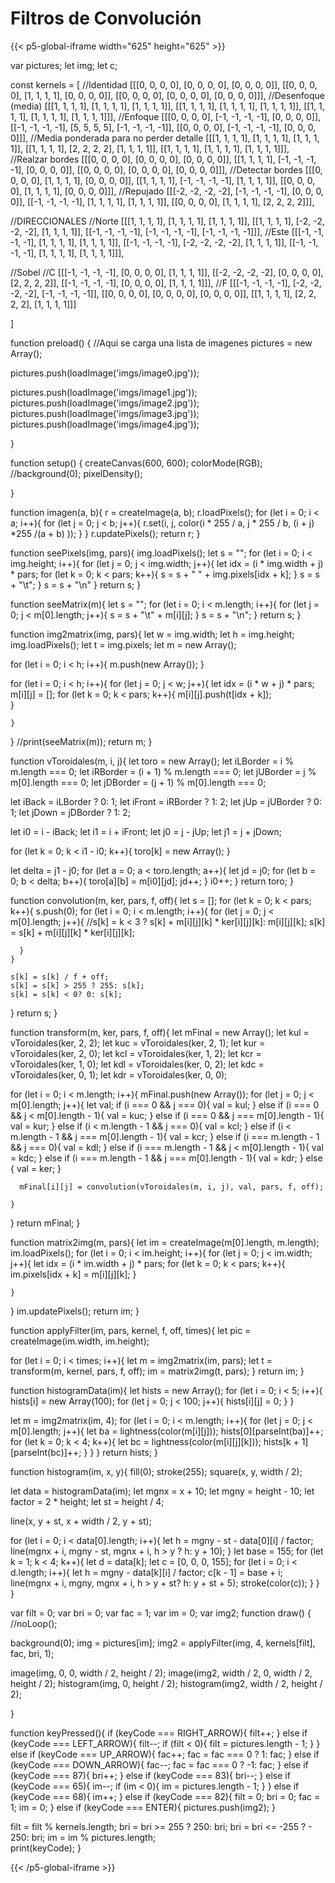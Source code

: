 # Filtros de Convolución

{{< p5-global-iframe width="625" height="625" >}}

var pictures;
let img;
let c;

const kernels = [
  //Identidad
  [[[0, 0, 0, 0], [0, 0, 0, 0], [0, 0, 0, 0]], 
   [[0, 0, 0, 0], [1, 1, 1, 1], [0, 0, 0, 0]],
   [[0, 0, 0, 0], [0, 0, 0, 0], [0, 0, 0, 0]]],
  //Desenfoque (media)
  [[[1, 1, 1, 1], [1, 1, 1, 1], [1, 1, 1, 1]], 
   [[1, 1, 1, 1], [1, 1, 1, 1], [1, 1, 1, 1]],
   [[1, 1, 1, 1], [1, 1, 1, 1], [1, 1, 1, 1]]],
  //Enfoque
  [[[0, 0, 0, 0], [-1, -1, -1, -1], [0, 0, 0, 0]], 
   [[-1, -1, -1, -1], [5, 5, 5, 5], [-1, -1, -1, -1]],
   [[0, 0, 0, 0], [-1, -1, -1, -1], [0, 0, 0, 0]]],
  //Media ponderada para no perder detalle
  [[[1, 1, 1, 1], [1, 1, 1, 1], [1, 1, 1, 1]], 
   [[1, 1, 1, 1], [2, 2, 2, 2], [1, 1, 1, 1]],
   [[1, 1, 1, 1], [1, 1, 1, 1], [1, 1, 1, 1]]],
  //Realzar bordes
  [[[0, 0, 0, 0], [0, 0, 0, 0], [0, 0, 0, 0]], 
   [[1, 1, 1, 1], [-1, -1, -1, -1], [0, 0, 0, 0]],
   [[0, 0, 0, 0], [0, 0, 0, 0], [0, 0, 0, 0]]],
  //Detectar bordes
  [[[0, 0, 0, 0], [1, 1, 1, 1], [0, 0, 0, 0]], 
   [[1, 1, 1, 1], [-1, -1, -1, -1], [1, 1, 1, 1]],
   [[0, 0, 0, 0], [1, 1, 1, 1], [0, 0, 0, 0]]], 
  //Repujado
  [[[-2, -2, -2, -2], [-1, -1, -1, -1], [0, 0, 0, 0]], 
   [[-1, -1, -1, -1], [1, 1, 1, 1], [1, 1, 1, 1]],
   [[0, 0, 0, 0], [1, 1, 1, 1], [2, 2, 2, 2]]], 
  
  //DIRECCIONALES
  //Norte
  [[[1, 1, 1, 1], [1, 1, 1, 1], [1, 1, 1, 1]], 
   [[1, 1, 1, 1], [-2, -2, -2, -2], [1, 1, 1, 1]],
   [[-1, -1, -1, -1], [-1, -1, -1, -1], [-1, -1, -1, -1]]],
  //Este
  [[[-1, -1, -1, -1], [1, 1, 1, 1], [1, 1, 1, 1]], 
   [[-1, -1, -1, -1], [-2, -2, -2, -2], [1, 1, 1, 1]],
   [[-1, -1, -1, -1], [1, 1, 1, 1], [1, 1, 1, 1]]], 
  
  //Sobel
  //C 
  [[[-1, -1, -1, -1], [0, 0, 0, 0], [1, 1, 1, 1]], 
   [[-2, -2, -2, -2], [0, 0, 0, 0], [2, 2, 2, 2]],
   [[-1, -1, -1, -1], [0, 0, 0, 0], [1, 1, 1, 1]]],
  //F
  [[[-1, -1, -1, -1], [-2, -2, -2, -2], [-1, -1, -1, -1]], 
   [[0, 0, 0, 0], [0, 0, 0, 0], [0, 0, 0, 0]],
   [[1, 1, 1, 1], [2, 2, 2, 2], [1, 1, 1, 1]]]
  
]

function preload() {
  //Aqui se carga una lista de imagenes
  pictures = new Array();
  
  pictures.push(loadImage('imgs/image0.jpg'));
  
  pictures.push(loadImage('imgs/image1.jpg'));
  pictures.push(loadImage('imgs/image2.jpg'));
  pictures.push(loadImage('imgs/image3.jpg'));
  pictures.push(loadImage('imgs/image4.jpg'));
  
  }


function setup() {
  createCanvas(600, 600);
  colorMode(RGB);
  //background(0);
  pixelDensity();
  
}

function imagen(a, b){
  r = createImage(a, b);
  r.loadPixels();
  for (let i = 0; i < a; i++){
    for (let j = 0; j < b; j++){
      r.set(i, j, color(i * 255 / a, j * 255 / b, (i + j) *255 /(a + b) ));
    }
  }
  r.updatePixels();
  return r;
}

function seePixels(img, pars){
  img.loadPixels();
  let s = "";
  for (let i = 0; i < img.height; i++){
    for (let j = 0; j < img.width; j++){
      let idx = (i * img.width + j) * pars;
      for (let k = 0; k < pars; k++){
        s = s + " " + img.pixels[idx + k];
      }
      s = s + "\t";
    }
    s = s + "\n"
  }
  return s;
}

function seeMatrix(m){
  let s = "";
  for (let i = 0; i < m.length; i++){
    for (let j = 0; j < m[0].length; j++){
      s = s + "\t" + m[i][j];
    }
    s = s + "\n";
  }
  return s;
}

function img2matrix(img, pars){
  let w = img.width;
  let h = img.height;
  img.loadPixels();
  let t = img.pixels;
  let m = new Array();
  
  for (let i = 0; i < h; i++){
    m.push(new Array());
  }
  
  for (let i = 0; i < h; i++){
    for (let j = 0; j < w; j++){
      let idx = (i * w + j) * pars;
      m[i][j] = [];
      for (let k = 0; k < pars; k++){
        m[i][j].push(t[idx + k]);  
      }
    
    }
  }
  //print(seeMatrix(m));
  return m;
}

function vToroidales(m, i, j){
  let toro = new Array();
  let iLBorder = i % m.length === 0; 
  let iRBorder = (i + 1) % m.length === 0;
  let jUBorder = j % m[0].length === 0;
  let jDBorder = (j + 1) % m[0].length === 0;
  
  let iBack = iLBorder ? 0: 1;
  let iFront = iRBorder ? 1: 2;
  let jUp = jUBorder ? 0: 1;
  let jDown = jDBorder ? 1: 2;
  
  let i0 = i - iBack;
  let i1 = i + iFront;
  let j0 = j - jUp;
  let j1 = j + jDown;
  
  for (let k = 0; k < i1 - i0; k++){
    toro[k] = new Array();
  }
  
  let delta = j1 - j0;
  for (let a = 0; a < toro.length; a++){
    let jd = j0;
    for (let b = 0; b < delta; b++){
      toro[a][b] = m[i0][jd];
      jd++;
    }
    i0++;
  }
  return toro;
}



function convolution(m, ker, pars, f, off){
  let s = [];
  for (let k = 0; k < pars; k++){
    s.push(0);
    for (let i = 0; i < m.length; i++){
      for (let j = 0; j < m[0].length; j++){
        //s[k] = k < 3 ? s[k] + m[i][j][k] * ker[i][j][k]: m[i][j][k];
       s[k] = s[k] + m[i][j][k] * ker[i][j][k]; 
        
      }
    }
    
    s[k] = s[k] / f + off;
    s[k] = s[k] > 255 ? 255: s[k];
    s[k] = s[k] < 0? 0: s[k];
    
  }
  return s;
}

function transform(m, ker, pars, f, off){
  let mFinal = new Array();
  let kul = vToroidales(ker, 2, 2);
  let kuc = vToroidales(ker, 2, 1);
  let kur = vToroidales(ker, 2, 0);
  let kcl = vToroidales(ker, 1, 2);
  let kcr = vToroidales(ker, 1, 0);
  let kdl = vToroidales(ker, 0, 2);
  let kdc = vToroidales(ker, 0, 1);
  let kdr = vToroidales(ker, 0, 0);
  
  for (let i = 0; i < m.length; i++){
    mFinal.push(new Array());
    for (let j = 0; j < m[0].length; j++){
      let val;
      if (i === 0 && j === 0){
        val = kul;
      } else if (i === 0 && j < m[0].length - 1){
        val = kuc;
      } else if (i === 0 && j === m[0].length - 1){
        val = kur;
      } else if (i < m.length - 1 && j === 0){
        val = kcl;
      } else if (i < m.length - 1 && j === m[0].length - 1){
        val = kcr;
      } else if (i === m.length - 1 && j === 0){
        val = kdl;
      } else if (i === m.length - 1 && j < m[0].length - 1){
        val = kdc;
      } else if (i === m.length - 1 && j === m[0].length - 1){
        val = kdr;
      } else {
        val = ker;
      }
      
      
      
      mFinal[i][j] = convolution(vToroidales(m, i, j), val, pars, f, off);
      
    }
    
  }
  return mFinal;
}


function matrix2img(m, pars){
  let im = createImage(m[0].length, m.length);
  im.loadPixels();
  for (let i = 0; i < im.height; i++){
    for (let j = 0; j < im.width; j++){
      let idx = (i * im.width + j) * pars;
      for (let k = 0; k < pars; k++){
        im.pixels[idx + k] = m[i][j][k]; 
      }
      
    }
  }
  im.updatePixels();
  return im;
}

function applyFilter(im, pars, kernel, f, off, times){
  let pic = createImage(im.width, im.height);
  
  for (let i = 0; i < times; i++){
    let m = img2matrix(im, pars);
    let t = transform(m, kernel, pars, f, off);
    im = matrix2img(t, pars);
  }
  return im;
}

function histogramData(im){
  let hists = new Array();
  for (let i = 0; i < 5; i++){
    hists[i] = new Array(100);
    for (let j = 0; j < 100; j++){
      hists[i][j] = 0;
    }
  }
  
  let m = img2matrix(im, 4);
  for (let i = 0; i < m.length; i++){
    for (let j = 0; j < m[0].length; j++){
      let ba = lightness(color(m[i][j]));
      hists[0][parseInt(ba)]++;
      for (let k = 0; k < 4; k++){
        let bc = lightness(color(m[i][j][k]));
        hists[k + 1][parseInt(bc)]++;
      }
    }
  }
  return hists;
}

function histogram(im, x, y){
  fill(0);
  stroke(255);
  square(x, y, width / 2);
  
  let data = histogramData(im);
  let mgnx = x + 10;
  let mgny = height - 10;
  let factor = 2 * height;
  let st = height / 4;
  
  line(x, y + st, x + width / 2, y + st);
  
  for (let i = 0; i < data[0].length; i++){
    let h = mgny - st - data[0][i] / factor;
    line(mgnx + i, mgny - st, mgnx + i, h > y ? h: y + 10);
  }
  let base = 155;
  for (let k = 1; k < 4; k++){
    let d = data[k];
    let c = [0, 0, 0, 155];
    for (let i = 0; i < d.length; i++){
      let h = mgny - data[k][i] / factor;
      c[k - 1] = base + i;
      line(mgnx + i, mgny, mgnx + i, h > y + st? h: y + st + 5);
      stroke(color(c));
    }
  }
}

var filt = 0;
var bri = 0;
var fac = 1;
var im = 0;
var img2;
function draw() {
  //noLoop();
  
  background(0);
  img = pictures[im];
  img2 = applyFilter(img, 4, kernels[filt], fac, bri, 1);
  
  image(img, 0, 0, width / 2, height / 2);
  image(img2, width / 2, 0, width / 2, height / 2);
  histogram(img, 0, height / 2);
  histogram(img2, width / 2, height / 2);
  
}

function keyPressed(){
  if (keyCode === RIGHT_ARROW){
    filt++;
  } else if (keyCode === LEFT_ARROW){
    filt--;
    if (filt < 0){
        filt = pictures.length - 1;
    }
  } else if (keyCode === UP_ARROW){
    fac++;
    fac = fac === 0 ? 1: fac;
  } else if (keyCode === DOWN_ARROW){
    fac--;
    fac = fac === 0 ? -1: fac; 
  } else if (keyCode === 87){
    bri++;
  } else if (keyCode === 83){
    bri--;
  } else if (keyCode === 65){
    im--;
    if (im < 0){
        im = pictures.length - 1;
    }
  } else if (keyCode === 68){
    im++;
  } else if (keyCode === 82){
    filt = 0;
    bri = 0;
    fac = 1;
    im = 0;
  } else if (keyCode === ENTER){
    pictures.push(img2);
  }
  
  filt = filt % kernels.length;
  bri = bri >= 255 ? 250: bri;
  bri = bri <= -255 ? - 250: bri;
  im = im % pictures.length;  
  print(keyCode);
}

{{< /p5-global-iframe >}}



